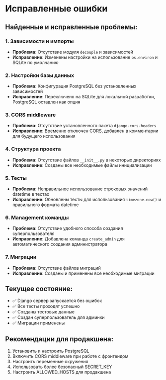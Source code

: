 # Исправленные ошибки

## Найденные и исправленные проблемы:

### 1. Зависимости и импорты
- **Проблема**: Отсутствие модуля `decouple` и зависимостей
- **Исправление**: Изменены настройки на использование `os.environ` и SQLite по умолчанию

### 2. Настройки базы данных
- **Проблема**: Конфигурация PostgreSQL без установленных зависимостей
- **Исправление**: Переключено на SQLite для локальной разработки, PostgreSQL оставлен как опция

### 3. CORS middleware
- **Проблема**: Отсутствие установленного пакета `django-cors-headers`
- **Исправление**: Временно отключен CORS, добавлен в комментарии для будущего использования

### 4. Структура проекта
- **Проблема**: Отсутствие файлов `__init__.py` в некоторых директориях
- **Исправление**: Созданы все необходимые файлы инициализации

### 5. Тесты
- **Проблема**: Неправильное использование строковых значений datetime в тестах
- **Исправление**: Обновлены тесты для использования `timezone.now()` и правильного формата datetime

### 6. Management команды
- **Проблема**: Отсутствие удобного способа создания суперпользователя
- **Исправление**: Добавлена команда `create_admin` для автоматического создания администратора

### 7. Миграции
- **Проблема**: Отсутствие файлов миграций
- **Исправление**: Созданы и применены все необходимые миграции

## Текущее состояние:
- ✅ Django сервер запускается без ошибок
- ✅ Все тесты проходят успешно
- ✅ Созданы тестовые данные
- ✅ Создан суперпользователь для админки
- ✅ Миграции применены

## Рекомендации для продакшена:
1. Установить и настроить PostgreSQL
2. Включить CORS middleware при работе с фронтендом
3. Настроить переменные окружения
4. Использовать более безопасный SECRET_KEY
5. Настроить ALLOWED_HOSTS для продакшена
